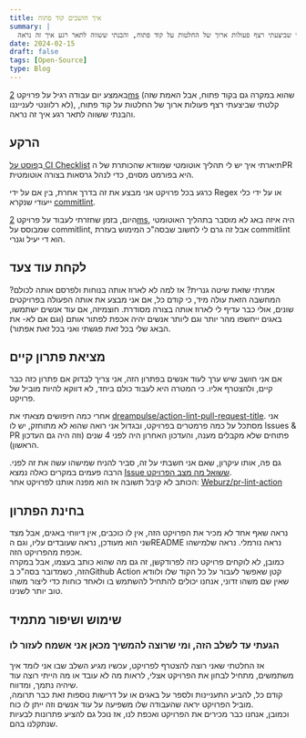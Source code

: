 ```yaml
---
title: איך חושבים קוד פתוח
summary: |
  באמצע יום עבודה רגיל, קלטתי שביצעתי רצף פעולות ארוך של החלטות על קוד פתוח, והבנתי ששווה לתאר רגע איך זה נראה.
date: 2024-02-15
draft: false
tags: [Open-Source]
type: Blog
---
```


באמצע יום עבודה רגיל על פרויקט [2ms](https://github.com/Checkmarx/2ms) (שהוא במקרה גם בקוד פתוח, אבל האמת שזה לא רלוונטי לענייננו), קלטתי שביצעתי רצף פעולות ארוך של החלטות על קוד פתוח, והבנתי ששווה לתאר רגע איך זה נראה.

## הרקע

ב[פוסט על CI Checklist](https://bscstudent.netlify.app/ci-checklist#pr-title) תיארתי איך יש לי תהליך אוטומטי שמוודא שהכותרת של הPR היא בפורמט מסוים, כדי לנהל גרסאות בצורה אוטומטית.

כרגע בכל פרויקט אני מבצע את זה בדרך אחרת, בין אם על ידי Regex או על ידי כלי ייעודי שנקרא [commitlint](https://commitlint.js.org/#/).

היום, בזמן שחזרתי לעבוד על פרויקט [2ms](https://github.com/Checkmarx/2ms), היה איזה באג לא מוסבר בתהליך האוטומטי שמבוסס על commitlint, אבל זה גרם לי לחשוב שבסה"כ המימוש בעזרת commitlint הוא די יעיל וגנרי.

## לקחת עוד צעד

אמרתי שזאת שיטה גנרית?
אז למה לא לארוז אותה בנוחות ולפרסם אותה לכולם?
המחשבה הזאת עולה מיד, כי קודם כל, אם אני מבצע את אותה הפעולה בפרויקטים שונים, אולי כבר עדיף לי לארוז אותה בצורה מסודרת.
חוצמיזה, אם עוד אנשים ישתמשו, באגים ייחשפו מהר יותר וגם ליותר אנשים יהיה אכפת לפתור אותם (וגם אם לא- את הבאג שלי בכל זאת פגשתי ואני בכל זאת אפתור).

## מציאת פתרון קיים

אם אני חושב שיש ערך לעוד אנשים בפתרון הזה, אני צריך לבדוק אם פתרון כזה כבר קיים, ולהצטרף אליו. כי המטרה היא לעבוד כולם ביחד, לא דווקא להיות מוביל של פרויקט.

אחרי כמה חיפושים מצאתי את [dreampulse/action-lint-pull-request-title](https://github.com/dreampulse/action-lint-pull-request-title). אני מסתכל על כמה פרמטרים בפרויקט, ובגדול אני רואה שהוא לא מתוחזק, יש לו Issues & PR פתוחים שלא מקבלים מענה, והעדכון האחרון היה לפני 4 שנים (וזה היה גם העדכון הראשון).

גם פה, אותו עיקרון, שאם אני חשבתי על זה, סביר להניח שמישהו עשה את זה לפני. הרבה פעמים במקרים כאלה נמצא [Issue ששואל מה מצב הפרויקט](https://github.com/dreampulse/action-lint-pull-request-title/issues/46).  
הכותב לא קיבל תשובה אז הוא מפנה אותנו לפרויקט אחר: [Weburz/pr-lint-action](https://github.com/Weburz/pr-lint-action)

## בחינת הפתרון

נראה שאף אחד לא מכיר את הפרויקט הזה, אין לו כוכבים, אין דיווחי באגים, אבל מצד שני הוא מעודכן, נראה שעובדים עליו, וגם הREADME נראה נורמלי. נראה שלמישהו אכפת מהפרויקט הזה.  
כמובן, לא לוקחים פרויקט כזה לפרודקשן, זה גם מה שהוא כותב בעצמו, אבל במקרה הזה, כשמדובר בסה"כ בGithub Action קטן שאפשר לעבור על כל הקוד שלו ולוודא שאין שם משהו זדוני, אנחנו יכולים להתחיל להשתמש בו ולאחד כוחות כדי ליצור משהו טוב יותר לשנינו.

## שימוש ושיפור מתמיד

### הגעתי עד לשלב הזה, ומי שרוצה להמשיך מכאן אני אשמח לעזור לו

אז החלטתי שאני רוצה להצטרף לפרויקט, עכשיו מגיע השלב שבו אני לומד איך משתמשים, מתחיל לבחון את הפרויקט אצלי, לראות מה לא עובד או מה הייתי רוצה עוד שיהיה נתמך, ומדווח.  
קודם כל, להביע התעניינות ולספר על באגים או על דרישות נוספות זאת כבר תרומה, מוביל הפרויקט יראה שהעבודה שלו משפיעה על עוד אנשים וזה ייתן לו כוח.  
וכמובן, אנחנו כבר מכירים את הפרויקט ואכפת לנו, אז נוכל גם להציע פתרונות לבעיות שנתקלנו בהם.
